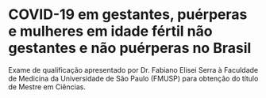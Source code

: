 # COVID-19 em gestantes, puérperas e mulheres em idade fértil não gestantes e não puérperas no Brasil

Exame de qualificação apresentado por Dr. Fabiano Elisei Serra à Faculdade de Medicina da Universidade de São Paulo (FMUSP) para obtenção do título de Mestre em Ciências.

